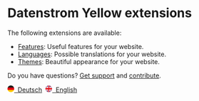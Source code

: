 # Datenstrom Yellow extensions

The following extensions are available:

* [Features](https://github.com/datenstrom/yellow-extensions/tree/master/features/):
  Useful features for your website.
* [Languages](https://github.com/datenstrom/yellow-extensions/tree/master/languages/):
  Possible translations for your website.
* [Themes](https://github.com/datenstrom/yellow-extensions/tree/master/themes/):
  Beautiful appearance for your website.

Do you have questions? [Get support](https://extensions.datenstrom.se/help/) and [contribute](CONTRIBUTING.md).

<p>
<a href="README-de.md"><img src="https://raw.githubusercontent.com/datenstrom/yellow-extensions/master/features/help/language-de.png" width="15" height="15" alt="Deutsch">&nbsp; Deutsch</a>&nbsp;
<a href="README.md"><img src="https://raw.githubusercontent.com/datenstrom/yellow-extensions/master/features/help/language-en.png" width="15" height="15" alt="English">&nbsp; English</a>&nbsp;
</p>
